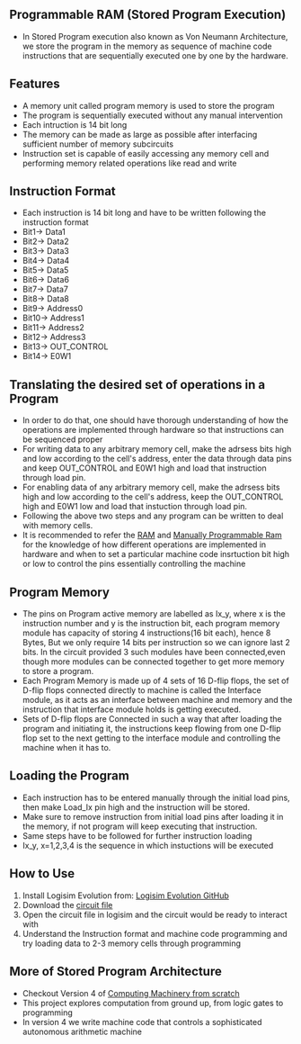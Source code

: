 ## Programmable RAM (Stored Program Execution)
- In Stored Program execution also known as Von Neumann Architecture, we store the program in the memory as sequence of machine code instructions that are
  sequentially executed one by one by the hardware.

## Features
- A memory unit called program memory is used to store the program
- The program is sequentially executed without any manual intervention
- Each intruction is 14 bit long
- The memory can be made as large as possible after interfacing sufficient number of memory subcircuits
- Instruction set is capable of easily accessing any memory cell and performing memory related operations like read and write

## Instruction Format
- Each instruction is 14 bit long and have to be written following the instruction format
- Bit1-> Data1
- Bit2-> Data2
- Bit3-> Data3
- Bit4-> Data4
- Bit5-> Data5
- Bit6-> Data6
- Bit7-> Data7
- Bit8-> Data8
- Bit9-> Address0
- Bit10-> Address1
- Bit11-> Address2
- Bit12-> Address3
- Bit13-> OUT_CONTROL
- Bit14-> E0W1

## Translating the desired set of operations in a Program
- In order to do that, one should have thorough understanding of how the operations are implemented through hardware so that instructions can be sequenced proper
- For writing data to any arbitrary memory cell, make the adrsess bits high and low according to the cell's address, enter the data through data pins and keep
   OUT_CONTROL and E0W1 high and load that instruction through load pin.
- For enabling data of any arbitrary memory cell, make the adrsess bits high and low according to the cell's address, keep the OUT_CONTROL high and E0W1 low and
  load that instuction through load pin.
- Following the above two steps and any program can be written to deal with memory cells.
- It is recommended to refer the [RAM](RAM) and [Manually Programmable Ram](Manually_Programmable_RAM) for the knowledge of how different operations are
  implemented in hardware and when to set a particular machine code insrtuction bit high or low to control the pins essentially controlling the machine

## Program Memory
- The pins on Program active memory are labelled as Ix_y, where x is the instruction number and y is the instruction bit, each program memory module has capacity of storing 4 instructions(16 bit each), hence 8 Bytes, But we only require 14 bits per instruction so we can ignore last 2 bits. In the circuit provided 3 such modules have been connected,even though more modules can be connected together to get more memory to store a program.
- Each Program Memory is made up of 4 sets of 16 D-flip flops, the set of D-flip flops connected directly to machine is called the Interface module, as it acts as an interface between machine and memory and the instruction that interface module holds is getting executed. 
- Sets of D-flip flops are Connected in such a way that after loading the program and initiating it, the instructions keep flowing from one D-flip flop set to the next getting to the interface module and controlling the machine when it has to. 

## Loading the Program
- Each instruction has to be entered manually through the initial load pins, then make Load_Ix pin high and the instruction will be stored.
- Make sure to remove instruction from initial load pins after loading it in the memory, if not program will keep executing that instruction.
- Same steps have to be followed for further instruction loading
- Ix_y, x=1,2,3,4 is the sequence in which instuctions will be executed

## How to Use

1. Install Logisim Evolution from: [Logisim Evolution GitHub](https://github.com/logisim-evolution/logisim-evolution)
2. Download the [circuit file](Programmable_RAM(StoredProgramExecution))
3. Open the circuit file in logisim and the circuit would be ready to interact with
3. Understand the Instruction format and machine code programming and try loading data to 2-3 memory cells through programming

## More of Stored Program Architecture
- Checkout Version 4 of [Computing Machinery from scratch](https://github.com/KARAN-D05/Computing_Machinery_from_Scratch)
- This project explores computation from ground up, from logic gates to programming
- In version 4 we write machine code that controls a sophisticated autonomous arithmetic machine


